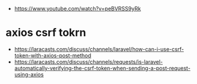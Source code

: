 

* https://www.youtube.com/watch?v=peBVRSS9yRk

# axios csrf tokrn

* https://laracasts.com/discuss/channels/laravel/how-can-i-use-csrf-token-with-axios-post-method
* https://laracasts.com/discuss/channels/requests/is-laravel-automatically-verifying-the-csrf-token-when-sending-a-post-request-using-axios
